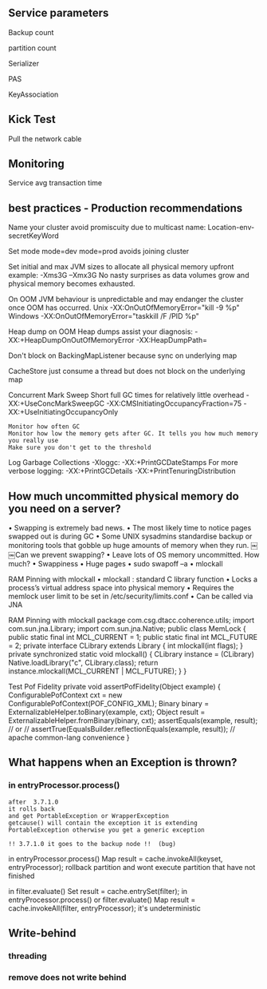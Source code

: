 

## Service parameters

Backup count 

partition count

Serializer

PAS

KeyAssociation





## Kick Test

Pull the network cable

## Monitoring

Service avg transaction time



## best practices - Production recommendations

Name your cluster
	avoid promiscuity due to multicast
	name: Location-env-secretKeyWord
	
Set mode
	mode=dev
	mode=prod
	avoids joining cluster
	
Set initial and max JVM sizes to allocate all physical memory upfront
	example: -Xms3G –Xmx3G
	No nasty surprises as data volumes grow and physical memory becomes exhausted.
	
On OOM JVM behaviour is unpredictable and may endanger the cluster once OOM has occurred.
	Unix
	-XX:OnOutOfMemoryError="kill -9 %p"
	Windows
	-XX:OnOutOfMemoryError="taskkill /F /PID %p"
	
	
Heap dump on OOM Heap dumps assist your diagnosis:
	-XX:+HeapDumpOnOutOfMemoryError -XX:HeapDumpPath=<node-specific-file>
	
Don't block on BackingMapListener because sync on underlying map

CacheStore just consume a thread but does not block on the underlying map

Concurrent Mark Sweep
	Short full GC times for relatively little overhead
	-XX:+UseConcMarkSweepGC
	-XX:CMSInitiatingOccupancyFraction=75
	-XX:+UseInitiatingOccupancyOnly
	
	Monitor how often GC
	Monitor how low the memory gets after GC. It tells you how much memory you really use
	Make sure you don't get to the threshold
	
	
Log Garbage Collections
	-Xloggc:<node-specific-file> -XX:+PrintGCDateStamps
	For more verbose logging:
	-XX:+PrintGCDetails -XX:+PrintTenuringDistribution
	
	
	
## How much uncommitted physical memory do you need on a server?
• Swapping is extremely bad news.
• The most likely time to notice pages
swapped out is during GC
• Some UNIX sysadmins standardise backup or monitoring tools that gobble up huge amounts of memory when they run.
￼
￼Can we prevent swapping?
• Leave lots of OS memory uncommitted. How much?
• Swappiness
• Huge pages
• sudo swapoff –a
• mlockall


RAM Pinning with mlockall • mlockall : standard C library function
• Locks a process’s virtual address space into physical memory
• Requires the memlock user limit to be set in /etc/security/limits.conf
• Can be called via JNA


    
    
RAM Pinning with mlockall package com.csg.dtacc.coherence.utils;
	import com.sun.jna.Library; import com.sun.jna.Native;
	public class MemLock {
		public static final int MCL_CURRENT = 1; public static final int MCL_FUTURE = 2;
		private interface CLibrary extends Library { int mlockall(int flags);
		}
		private synchronized static void mlockall() {
			CLibrary instance = (CLibrary) Native.loadLibrary("c", CLibrary.class); return instance.mlockall(MCL_CURRENT | MCL_FUTURE);
		}
	}
	
	
Test Pof Fidelity
	private void assertPofFidelity(Object example) {
		ConfigurablePofContext cxt = new ConfigurablePofContext(POF_CONFIG_XML);
		Binary binary = ExternalizableHelper.toBinary(example, cxt); Object result = ExternalizableHelper.fromBinary(binary, cxt);
		assertEquals(example, result);
		// or
		// assertTrue(EqualsBuilder.reflectionEquals(example, result)); // apache common-lang convenience
		}
		
		
## What happens when an Exception is thrown?

### in entryProcessor.process()

    after  3.7.1.0
    it rolls back
    and get PortableException or WrapperException
    getcause() will contain the exception it is extending PortableException otherwise you get a generic exception
    
    !! 3.7.1.0 it goes to the backup node !!  (bug)
    
 in entryProcessor.process()
Map result = cache.invokeAll(keyset, entryProcessor);
rollback partition and wont execute partition that have not finished

in filter.evaluate()
  Set result = cache.entrySet(filter);
in entryProcessor.process() or filter.evaluate()
    Map result = cache.invokeAll(filter, entryProcessor);
    it's undeterministic

    
    
## Write-behind

### threading

### remove does not write behind